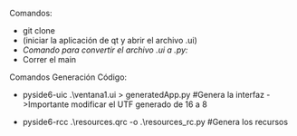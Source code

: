 Comandos:
- git clone <link>
- (iniciar la aplicación de qt y abrir el archivo .ui)
- *Comando para convertir el archivo .ui a .py:*
- Correr el main


Comandos Generación Código:
- pyside6-uic .\ventana1.ui > generatedApp.py  #Genera la interfaz
    ->Importante modificar el UTF generado de 16 a 8

- pyside6-rcc .\resources.qrc -o .\resources_rc.py  #Genera los recursos